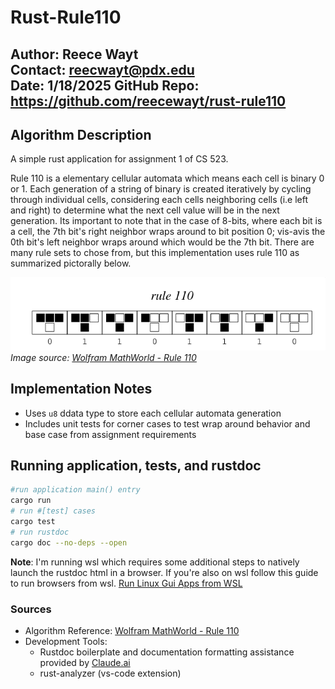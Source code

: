 # Rust-Rule110
Author: Reece Wayt  
Contact: reecwayt@pdx.edu  
Date: 1/18/2025 
GitHub Repo: https://github.com/reecewayt/rust-rule110 
---
## Algorithm Description
A simple rust application for assignment 1 of CS 523.

Rule 110 is a elementary cellular automata which means each cell is binary 0 or 1. Each generation of a string of binary is created iteratively by cycling through individual cells, considering each cells neighboring cells (i.e left and right) to determine what the next cell value will be in the next generation. Its important to note that in the case of 8-bits, where each bit is a cell, the 7th bit's right neighbor wraps around to bit position 0; vis-avis the 0th bit's left neighbor wraps around which would be the 7th bit. There are many rule sets to chose from, but this implementation uses rule 110 as summarized pictorally below.  

  ![Rule 110 Pattern](./docs/images/rule-110-wolfram-ref.png)  
  *Image source: [Wolfram MathWorld - Rule 110](https://mathworld.wolfram.com/Rule110.html)*

## Implementation Notes
- Uses `u8` ddata type to store each cellular automata generation
- Includes unit tests for corner cases to test wrap around behavior and base case from assignment requirements

## Running application, tests, and rustdoc
```bash
#run application main() entry
cargo run
# run #[test] cases
cargo test
# run rustdoc
cargo doc --no-deps --open
```
**Note**: I'm running wsl which requires some additional steps to natively launch the rustdoc html in a browser. If you're also on wsl follow this guide to run browsers from wsl. [Run Linux Gui Apps from WSL](https://learn.microsoft.com/en-us/windows/wsl/tutorials/gui-apps)

### Sources
- Algorithm Reference: [Wolfram MathWorld - Rule 110](https://mathworld.wolfram.com/Rule110.html)
- Development Tools:
  - Rustdoc boilerplate and documentation formatting assistance provided by [Claude.ai](https://claude.ai)
  - rust-analyzer (vs-code extension)